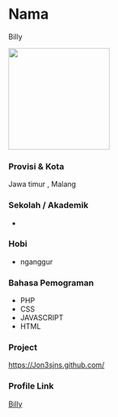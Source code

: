 # Nama
Billy

<img src="http://www.banyuwong.com/wp-content/uploads/2019/04/anonim.jpg" width="200" height="200" align="center"/>

### Provisi & Kota

Jawa timur , Malang

### Sekolah / Akademik

-

### Hobi

- nganggur


### Bahasa Pemograman 

- PHP
- CSS
- JAVASCRIPT
- HTML

### Project

https://Jon3sjns.github.com/


### Profile Link

[Billy](https://github.com/Jon3sjns/)
